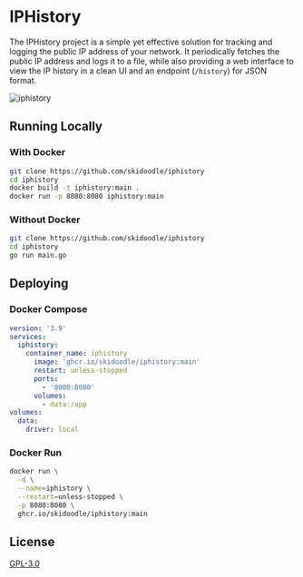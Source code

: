 # IPHistory

The IPHistory project is a simple yet effective solution for tracking and logging the public IP address of your network. It periodically fetches the public IP address and logs it to a file, while also providing a web interface to view the IP history in a clean UI and an endpoint (`/history`) for JSON format.

![iphistory](https://github.com/skidoodle/iphistory/assets/53189968/ca1b41fd-8295-4455-9b89-3f1b3c2b030e)

## Running Locally

### With Docker

```sh
git clone https://github.com/skidoodle/iphistory
cd iphistory
docker build -t iphistory:main .
docker run -p 8080:8080 iphistory:main
```

### Without Docker

```sh
git clone https://github.com/skidoodle/iphistory
cd iphistory
go run main.go
```

## Deploying

### Docker Compose

```yaml
version: '3.9'
services:
  iphistory:
    container_name: iphistory
      image: 'ghcr.io/skidoodle/iphistory:main'
      restart: unless-stopped
      ports:
        - '8080:8080'
      volumes:
        - data:/app
volumes:
  data:
    driver: local
```

### Docker Run

```sh
docker run \
  -d \
  --name=iphistory \
  --restart=unless-stopped \
  -p 8080:8080 \
  ghcr.io/skidoodle/iphistory:main
```

## License

[GPL-3.0](https://github.com/skidoodle/iphistory/blob/main/license)
